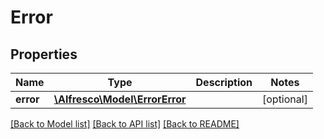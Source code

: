 # Error

## Properties
Name | Type | Description | Notes
------------ | ------------- | ------------- | -------------
**error** | [**\Alfresco\Model\ErrorError**](ErrorError.md) |  | [optional] 

[[Back to Model list]](../README.md#documentation-for-models) [[Back to API list]](../README.md#documentation-for-api-endpoints) [[Back to README]](../README.md)


